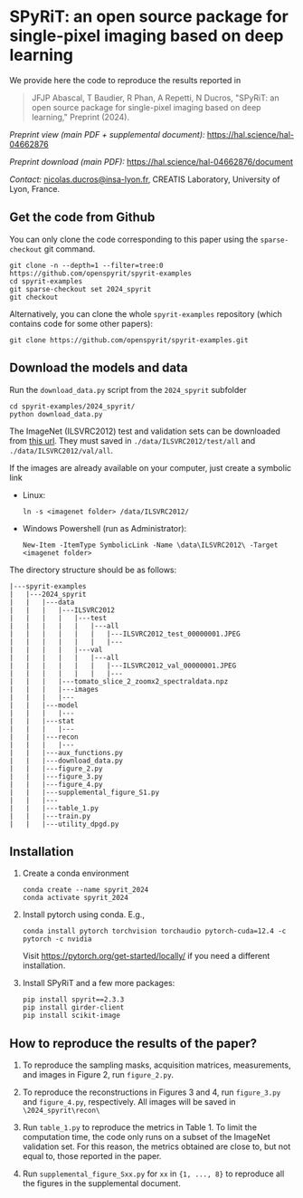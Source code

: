 # SPyRiT: an open source package for single-pixel imaging based on deep learning

We provide here the code to reproduce the results reported in

> JFJP Abascal, T Baudier, R Phan, A Repetti, N Ducros, "SPyRiT: an open source package for single-pixel imaging based on deep learning," Preprint (2024). 

*Preprint view (main PDF + supplemental document):* https://hal.science/hal-04662876

*Preprint download (main PDF):* https://hal.science/hal-04662876/document

*Contact:* nicolas.ducros@insa-lyon.fr, CREATIS Laboratory, University of Lyon, France.

## Get the code from Github

You can only clone the code corresponding to this paper using the  `sparse-checkout` git command.
```shell
git clone -n --depth=1 --filter=tree:0 https://github.com/openspyrit/spyrit-examples
cd spyrit-examples
git sparse-checkout set 2024_spyrit
git checkout
```

Alternatively, you can clone the whole `spyrit-examples` repository (which contains code for some other papers):
```shell
git clone https://github.com/openspyrit/spyrit-examples.git
```

## Download the models and data

Run the `download_data.py` script from the `2024_spyrit` subfolder
```shell
cd spyrit-examples/2024_spyrit/ 
python download_data.py
```


The ImageNet (ILSVRC2012) test and validation sets can be downloaded from [this url](https://image-net.org/challenges/LSVRC/2012/2012-downloads.php). They must saved in `./data/ILSVRC2012/test/all` and `./data/ILSVRC2012/val/all`. 

If the images are already available on your computer, just create a symbolic link

* Linux:

    ```shell
    ln -s <imagenet folder> /data/ILSVRC2012/ 
    ```

* Windows Powershell (run as Administrator):

    ```shell
    New-Item -ItemType SymbolicLink -Name \data\ILSVRC2012\ -Target <imagenet folder>
    ```
The directory structure should be as follows:

```
|---spyrit-examples
|   |---2024_spyrit
|   |   |---data
|   |   |   |---ILSVRC2012
|   |   |   |   |---test
|   |   |   |   |   |---all
|   |   |   |   |   |   |---ILSVRC2012_test_00000001.JPEG
|   |   |   |   |   |   |---
|   |   |   |   |---val
|   |   |   |   |   |---all
|   |   |   |   |   |   |---ILSVRC2012_val_00000001.JPEG
|   |   |   |   |   |   |---
|   |   |   |---tomato_slice_2_zoomx2_spectraldata.npz
|   |   |   |---images
|   |   |   |---
|   |   |---model
|   |   |   |---
|   |   |---stat
|   |   |   |---
|   |   |---recon
|   |   |   |---
|   |   |---aux_functions.py
|   |   |---download_data.py
|   |   |---figure_2.py
|   |   |---figure_3.py
|   |   |---figure_4.py
|   |   |---supplemental_figure_S1.py
|   |   |---
|   |   |---table_1.py
|   |   |---train.py
|   |   |---utility_dpgd.py
```

## Installation
1. Create a conda environment
    ```shell
    conda create --name spyrit_2024
    conda activate spyrit_2024
    ```

1. Install pytorch using conda. E.g.,
    ```shell
    conda install pytorch torchvision torchaudio pytorch-cuda=12.4 -c pytorch -c nvidia
    ```
    Visit https://pytorch.org/get-started/locally/ if you need a different installation.

1. Install SPyRiT and a few more packages:
    ```shell
    pip install spyrit==2.3.3
    pip install girder-client
    pip install scikit-image
    ```

## How to reproduce the results of the paper?
1. To reproduce the sampling masks, acquisition matrices, measurements, and images in Figure 2, run `figure_2.py`. 

2. To reproduce the reconstructions in Figures 3 and 4, run `figure_3.py` and `figure_4.py`, respectively. All images will be saved in `\2024_spyrit\recon\`

3. Run `table_1.py` to reproduce the metrics in Table 1. To limit the computation time, the code only runs on a subset of the ImageNet validation set. For this reason, the metrics obtained are close to, but not equal to, those reported in the paper.

4. Run `supplemental_figure_Sxx.py` for `xx` in `{1, ..., 8}` to reproduce all the figures in the supplemental document. 